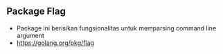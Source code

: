 ## Package Flag

* Package ini berisikan fungsionalitas untuk memparsing command line argument
* https://golang.org/pkg/flag